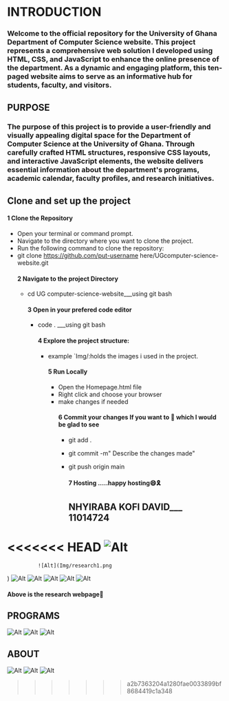   #  INTRODUCTION
   ### Welcome to the official repository for the University of Ghana Department of Computer Science website. This project represents a comprehensive web solution I developed using HTML, CSS, and JavaScript to enhance the online presence of the department. As a dynamic and engaging platform, this ten-paged website aims to serve as an informative hub for students, faculty, and visitors.

## PURPOSE
### The purpose of this project is to provide a user-friendly and visually appealing digital space for the Department of Computer Science at the University of Ghana. Through carefully crafted HTML structures, responsive CSS layouts, and interactive JavaScript elements, the website delivers essential information about the department's programs, academic calendar, faculty profiles, and research initiatives.

  ## Clone and set up the project 
  #### 1 Clone the Repository
  * Open your terminal or command prompt.
  * Navigate to the directory where you want to clone the project.
  * Run the following command to clone the repository:
  * git clone https://github.com/put-username here/UGcomputer-science-website.git
    #### 2 Navigate to the project Directory
    * cd UG computer-science-website___using git bash
      #### 3 Open in your prefered code editor
      * code . ___using git bash
        #### 4 Explore the project structure:
        * example `Img/:holds the images i used in the project.
          #### 5 Run Locally
          * Open the Homepage.html file
          * Right click and choose your browser
          * make changes if needed
            #### 6 Commit your changes If you want to 💠 which I would be glad to see
            * git add .
            * git commit -m" Describe the changes made"
            * git push origin main
              #### 7 Hosting .....happy hosting😄🎗️

                ## NHYIRABA KOFI DAVID___ 11014724

<<<<<<< HEAD
              ![Alt](img/research1.png)
=======
              ![Alt](Img/research1.png
)
![Alt](Img/research2.png)
![Alt](Img/research3.png)
![Alt](Img/research4.png)
![Alt](Img/research5.png)
![Alt](Img/research6.png)
#### Above is the research webpage🤌

## PROGRAMS
![Alt](Img/programs1.png)
![Alt](Img/programs2.png)
![Alt](Img/programs3.png)

## ABOUT
![Alt](Img/about1.png)
![Alt](Img/about2.png)
![Alt](Img/about3.png)
>>>>>>> a2b7363204a1280fae0033899bf8684419c1a348

